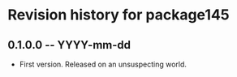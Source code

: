 # Revision history for package145

## 0.1.0.0 -- YYYY-mm-dd

* First version. Released on an unsuspecting world.
